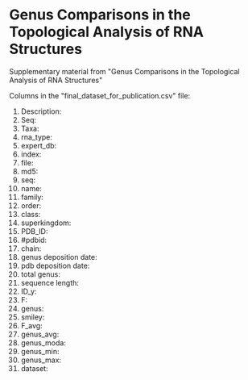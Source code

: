 # Genus Comparisons in the Topological Analysis of RNA Structures
Supplementary material from "Genus Comparisons in the Topological Analysis of RNA Structures"

Columns in the "final_dataset_for_publication.csv" file:
1.    Description:
2.    Seq:
3.    Taxa:
4.    rna_type:
5.    expert_db:
6.    index:
7.    file:
8.    md5:
9.    seq:
10.    name:
11.    family:
12.    order:
13.    class:
14.    superkingdom:
15.    PDB_ID:
16.    #pdbid:
17.    chain:
18.    genus deposition date:
19.    pdb deposition date:
20.    total genus:
21.    sequence length:
22.    ID_y:
23.    F:
24.    genus:
25.    smiley:
26.    F_avg:
27.    genus_avg:
28.    genus_moda:
29.    genus_min:
30.    genus_max:
31.    dataset:
